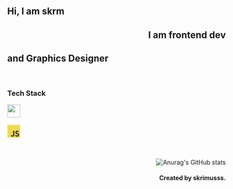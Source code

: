 <h2 align="left">Hi, I am skrm</h2>
<h2 align="right">I am frontend dev</h2>
<h2 align="left">and Graphics Designer</h2>

<br>

<h3 align="left">Tech Stack</h3>
<p align="left"> <img src="https://angular.io/assets/images/logos/angular/angular.svg" width="30" height="30"/> </p>
<p align="left"> <img src="https://raw.githubusercontent.com/devicons/devicon/master/icons/javascript/javascript-original.svg" width="30" height="30"/> </p>

<br>

<div align="right">
  
![Anurag's GitHub stats](https://github-readme-stats.vercel.app/api?username=skrimusss&show_icons=true&theme=synthwave)
  
</div>

<h4 align="right"> Created by skrimusss. </h4>
